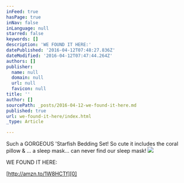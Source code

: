 ```yaml
---
inFeed: true
hasPage: true
inNav: false
inLanguage: null
starred: false
keywords: []
description: 'WE FOUND IT HERE:'
datePublished: '2016-04-12T07:48:27.836Z'
dateModified: '2016-04-12T07:47:44.264Z'
authors: []
publisher:
  name: null
  domain: null
  url: null
  favicon: null
title: ''
author: []
sourcePath: _posts/2016-04-12-we-found-it-here.md
published: true
url: we-found-it-here/index.html
_type: Article

---
```

Such a GORGEOUS 'Starfish Bedding Set! So cute it includes the coral pillow & ... a sleep mask... can never find our sleep mask!
![](https://the-grid-user-content.s3-us-west-2.amazonaws.com/a4bb0d2f-a111-49ab-a83f-6994f013af52.png)

WE FOUND IT HERE:

[http://amzn.to/1W8HCTf][0]

[0]: http://amzn.to/1W8HCTf